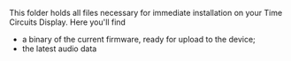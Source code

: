 This folder holds all files necessary for immediate installation on your Time Circuits Display. Here you'll find
- a binary of the current firmware, ready for upload to the device;
- the latest audio data

